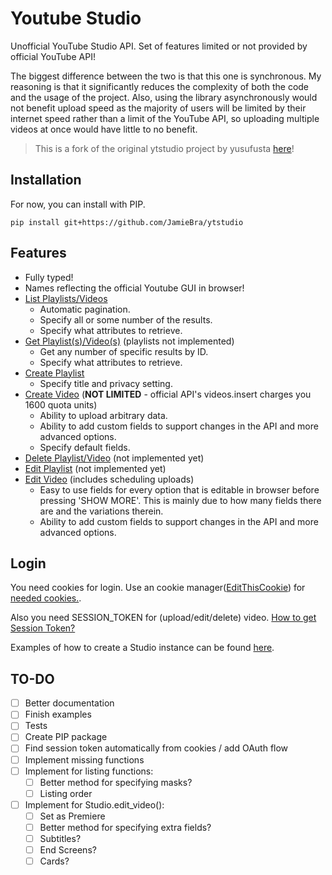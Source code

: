 # Youtube Studio

Unofficial YouTube Studio API. Set of features limited or not provided by official YouTube API!

The biggest difference between the two is that this one is synchronous. My reasoning is that it significantly reduces the complexity of both the code and the usage of the project. Also, using the library asynchronously would not benefit upload speed as the majority of users will be limited by their internet speed rather than a limit of the YouTube API, so uploading multiple videos at once would have little to no benefit.

> This is a fork of the original ytstudio project by yusufusta [here](https://github.com/yusufusta/ytstudio)!

## Installation

For now, you can install with PIP.

`pip install git+https://github.com/JamieBra/ytstudio`

## Features

- Fully typed!
- Names reflecting the official Youtube GUI in browser!
- [List Playlists/Videos](examples/list_items.py)
    - Automatic pagination.
    - Specify all or some number of the results.
    - Specify what attributes to retrieve.
- [Get Playlist(s)/Video(s)](examples/get_items.py) (playlists not implemented)
    - Get any number of specific results by ID.
    - Specify what attributes to retrieve.
- [Create Playlist](examples/create_playlist.py)
    - Specify title and privacy setting.
- [Create Video](examples/create_video.py) (**NOT LIMITED** - official API's videos.insert charges you 1600 quota units)
    - Ability to upload arbitrary data.
    - Ability to add custom fields to support changes in the API and more advanced options.
    - Specify default fields.
- [Delete Playlist/Video](examples/delete_item.py) (not implemented yet)
- [Edit Playlist](examples/edit_playlist.py) (not implemented yet)
- [Edit Video](examples/edit_video.py) (includes scheduling uploads)
    - Easy to use fields for every option that is editable in browser before pressing 'SHOW MORE'. This is mainly due to how many fields there are and the variations therein.
    - Ability to add custom fields to support changes in the API and more advanced options.

## Login

You need cookies for login. Use an cookie manager([EditThisCookie](https://chrome.google.com/webstore/detail/editthiscookie/fngmhnnpilhplaeedifhccceomclgfbg?hl=tr)) for [needed cookies.](examples/login.json).

Also you need SESSION_TOKEN for (upload/edit/delete) video. [How to get Session Token?](https://github.com/adasq/youtube-studio#preparing-authentication)

Examples of how to create a Studio instance can be found [here](examples/create_studio.py).

## TO-DO

- [ ] Better documentation
- [ ] Finish examples
- [ ] Tests
- [ ] Create PIP package
- [ ] Find session token automatically from cookies / add OAuth flow
- [ ] Implement missing functions
- [ ] Implement for listing functions:
    - [ ] Better method for specifying masks?
    - [ ] Listing order
- [ ] Implement for Studio.edit_video():
    - [ ] Set as Premiere
    - [ ] Better method for specifying extra fields?
    - [ ] Subtitles?
    - [ ] End Screens?
    - [ ] Cards?
